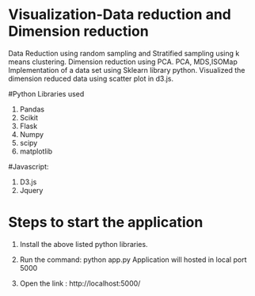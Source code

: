 # Visualization-Data reduction and Dimension reduction
Data Reduction using random sampling and Stratified sampling using k means clustering.
Dimension reduction using PCA.
PCA, MDS,ISOMap Implementation of a data set using Sklearn library python.
Visualized the dimension reduced data using scatter plot in d3.js. 

#Python Libraries used
1. Pandas
2. Scikit
3. Flask
4. Numpy
5. scipy 
6. matplotlib

#Javascript:
1. D3.js
2. Jquery

# Steps to start the application
1. Install the above listed python libraries.

2. Run the command: python app.py Application will hosted in local port 5000

3. Open the link : http://localhost:5000/
